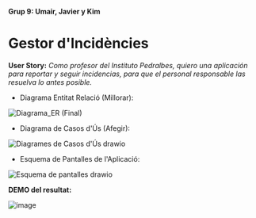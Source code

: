 **Grup 9: Umair, Javier y Kim**

# Gestor d'Incidències

**User Story:**
*Como profesor del Instituto Pedralbes, quiero una aplicación para reportar y seguir incidencias, para que el personal responsable las resuelva lo antes posible.*

- Diagrama Entitat Relació (Millorar):

![Diagrama_ER (Final)](https://github.com/user-attachments/assets/18425527-08df-4135-bdf3-74bcafe9cccc)

- Diagrama de Casos d'Ús (Afegir):

![Diagrames de Casos d'Ús drawio](https://github.com/user-attachments/assets/3a9354f2-5cb1-4d2d-b243-0d5b880450fe)

- Esquema de Pantalles de l'Aplicació:
  
![Esquema de pantalles drawio](https://github.com/user-attachments/assets/40ab0e51-ab5c-4a46-9073-0887113bc19e)

**DEMO del resultat:**

![image](https://github.com/user-attachments/assets/91d2570e-2789-45ad-b850-568f7ba06de8)
